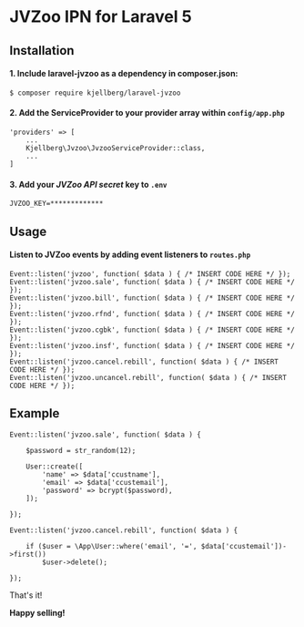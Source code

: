 # JVZoo IPN for Laravel 5

## Installation
#### 1. Include laravel-jvzoo as a dependency in composer.json:
	
	$ composer require kjellberg/laravel-jvzoo

#### 2. Add the ServiceProvider to your provider array within `config/app.php` 

	'providers' => [
		...
		Kjellberg\Jvzoo\JvzooServiceProvider::class,
		...
	]

#### 3. Add your *JVZoo API secret* key to `.env`

	JVZOO_KEY=*************

## Usage

#### Listen to JVZoo events by adding event listeners to `routes.php`

	Event::listen('jvzoo', function( $data ) { /* INSERT CODE HERE */ });
	Event::listen('jvzoo.sale', function( $data ) { /* INSERT CODE HERE */ });
	Event::listen('jvzoo.bill', function( $data ) { /* INSERT CODE HERE */ });
	Event::listen('jvzoo.rfnd', function( $data ) { /* INSERT CODE HERE */ });
	Event::listen('jvzoo.cgbk', function( $data ) { /* INSERT CODE HERE */ });
	Event::listen('jvzoo.insf', function( $data ) { /* INSERT CODE HERE */ });
	Event::listen('jvzoo.cancel.rebill', function( $data ) { /* INSERT CODE HERE */ });
	Event::listen('jvzoo.uncancel.rebill', function( $data ) { /* INSERT CODE HERE */ });


## Example 

	Event::listen('jvzoo.sale', function( $data ) { 

		$password = str_random(12);
	
		User::create([
	        'name' => $data['ccustname'],
	        'email' => $data['ccustemail'],
	        'password' => bcrypt($password),
	    ]);
	
	});
	
	Event::listen('jvzoo.cancel.rebill', function( $data ) { 
	
		if ($user = \App\User::where('email', '=', $data['ccustemail'])->first())
			$user->delete();

	});

That's it! 

**Happy selling!**
